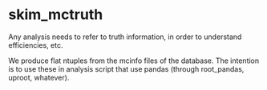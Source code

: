 # skim_mctruth

Any analysis needs to refer to truth information, in order to understand efficiencies, etc.

We produce flat ntuples from the mcinfo files of the database. The intention is to use
these in analysis script that use pandas (through root_pandas, uproot, whatever).

